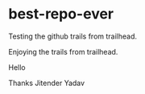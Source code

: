 # best-repo-ever

Testing the github trails from trailhead.

Enjoying the trails from trailhead.

Hello

Thanks
Jitender Yadav